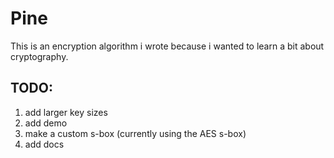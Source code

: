 # Pine
This is an encryption algorithm i wrote because i wanted to learn a bit about cryptography.
## TODO:
1. add larger key sizes
2. add demo
3. make a custom s-box (currently using the AES s-box)
4. add docs
